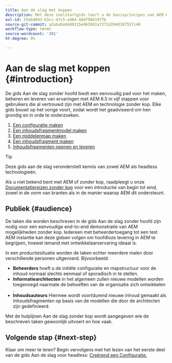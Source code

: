 ```yaml
---
title: Aan de slag met koppen
description: Met deze snelstartgids leert u de basisprincipes van AEM 6.5-functies zonder koppen, zoals Content Models, Content Fragments en de GraphQL API.
exl-id: 55ebd893-b3cc-47c5-ad84-46df984197fb
source-git-commit: a2ababa9dd9115e963b91a7271d204d287557c40
workflow-type: tm+mt
source-wordcount: '301'
ht-degree: 0%

---
```


# Aan de slag met koppen {#introduction}

De gids Aan de slag zonder hoofd biedt een eenvoudig pad voor het maken, beheren en leveren van ervaringen met AEM 6.5 in vijf stappen voor gebruikers die al vertrouwd zijn met AEM en technologie zonder kop. Elke gids bouwt op het vorige voort, zodat wordt het geadviseerd om hen grondig en in orde te onderzoeken.

1. [Een configuratie maken](create-configuration.md)
1. [Een inhoudsfragmentmodel maken](create-content-model.md)
1. [Een middelenmap maken](create-assets-folder.md)
1. [Een inhoudsfragment maken](create-content-fragment.md)
1. [Inhoudsfragmenten openen en leveren](create-api-request.md)

>[!TIP]
>
>Deze gids aan de slag veronderstelt kennis van zowel AEM als headless technologieën.
>
>Als u niet bekend bent met AEM of zonder kop, raadpleegt u onze [Documentatiereizen zonder kop](/help/journey-headless/home.md) voor een introductie van begin tot eind, zowel in de vorm van kranten als in de manier waarop AEM dit ondersteunt.

## Publiek {#audience}

De taken die worden beschreven in de gids Aan de slag zonder hoofd zijn nodig voor een eenvoudige end-to-end demonstratie van AEM mogelijkheden zonder kop. Iedereen met beheerdertoegang tot een test AEM instantie kan deze gidsen volgen om hoofdloze levering in AEM te begrijpen, hoewel iemand met ontwikkelaarservaring ideaal is.

In een productiesituatie worden de taken echter meerdere malen door verschillende personen uitgevoerd. Bijvoorbeeld:

* **Beheerders** hoeft u de initiële configuratie en mapstructuur voor de inhoud normaal slechts eenmaal of sporadisch in te stellen.
* **Informatiearchitecten** in het algemeen zullen nieuwe modellen worden toegevoegd naarmate de behoeften van de organisatie zich ontwikkelen .
* **Inhoudsauteurs** Hiermee wordt voortdurend nieuwe inhoud gemaakt als Inhoudsfragmenten op basis van de modellen die door de architecten zijn gedefinieerd.

Met de hulplijnen Aan de slag zonder kop wordt aangegeven wie de beschreven taken gewoonlijk uitvoert en hoe vaak.

## Volgende stap {#next-step}

Klaar om meer te leren? Begin vervolgens met het lezen van het eerste deel van de gids Aan de slag voor headless: [Creërend een Configuratie.](create-configuration.md)
